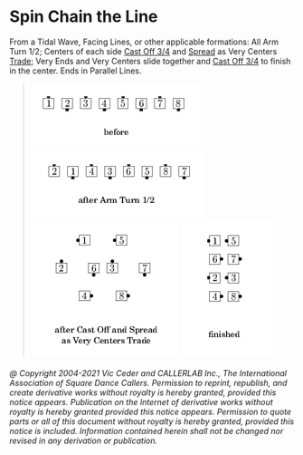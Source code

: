 
# Spin Chain the Line

From a Tidal Wave,
Facing Lines, or other applicable formations:
All Arm Turn 1/2; Centers of each side
[Cast Off 3/4](../ms/cast_off_three_quarters.md) and
[Spread](../plus/anything_and_spread.md)
as Very Centers [Trade](../b2/trade.md); Very Ends and Very
Centers slide together and
[Cast Off 3/4](../ms/cast_off_three_quarters.md) to finish in the center.
Ends in Parallel Lines.

> 
> ![alt](spin_chain_the_line-1.png)
> ![alt](spin_chain_the_line-2.png)
> ![alt](spin_chain_the_line-3.png)
> ![alt](spin_chain_the_line-4.png)
> 
###### @ Copyright 2004-2021 Vic Ceder and CALLERLAB Inc., The International Association of Square Dance Callers. Permission to reprint, republish, and create derivative works without royalty is hereby granted, provided this notice appears. Publication on the Internet of derivative works without royalty is hereby granted provided this notice appears. Permission to quote parts or all of this document without royalty is hereby granted, provided this notice is included. Information contained herein shall not be changed nor revised in any derivation or publication.
